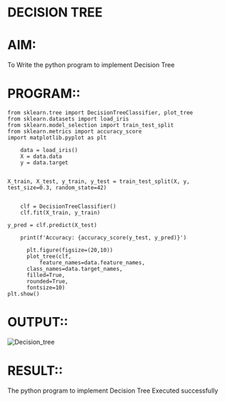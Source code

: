 # DECISION TREE
# AIM:
To Write the python program to implement Decision Tree
# PROGRAM::

    from sklearn.tree import DecisionTreeClassifier, plot_tree
    from sklearn.datasets import load_iris
    from sklearn.model_selection import train_test_split
    from sklearn.metrics import accuracy_score
    import matplotlib.pyplot as plt

        data = load_iris()
        X = data.data
        y = data.target


    X_train, X_test, y_train, y_test = train_test_split(X, y, test_size=0.3, random_state=42)


        clf = DecisionTreeClassifier()
        clf.fit(X_train, y_train)

    y_pred = clf.predict(X_test)

        print(f'Accuracy: {accuracy_score(y_test, y_pred)}')

          plt.figure(figsize=(20,10))
          plot_tree(clf, 
              feature_names=data.feature_names,
          class_names=data.target_names,
          filled=True, 
          rounded=True, 
          fontsize=10)
    plt.show()

# OUTPUT::

![Decision_tree](https://github.com/user-attachments/assets/f3d37b2c-3c0e-4edf-bf1d-97c2ddc8c8d6)

# RESULT::
The python program to implement Decision Tree Executed successfully
